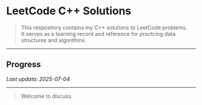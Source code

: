 # LeetCode C++ Solutions  
  
> This respository contains my C++ solutions to LeetCode problems.  
> It serves as a learning record and reference for practcing data structures and algorithms.  
  
---
  
## Progress  
  
_Last updata: 2025-07-04_  
  
---
  
> Welcome to discuss.  